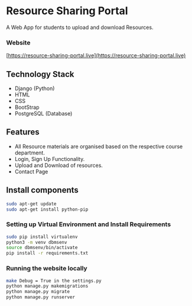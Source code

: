 # Resource Sharing Portal
A Web App for students to upload and download Resources.

### Website
[https://resource-sharing-portal.live](https://resource-sharing-portal.live)


## Technology Stack

 - Django (Python)
 - HTML
 - CSS
 - BootStrap
 - PostgreSQL (Database)

## Features 

 - All Resource materials are organised based on the respective course department.
 - Login, Sign Up Functionality. 
 - Upload and Download of resources.
 - Contact Page

## Install components
```bash
sudo apt-get update
sudo apt-get install python-pip 
```

### Setting up Virtual Environment and Install Requirements
```bash
sudo pip install virtualenv
python3 -m venv dbmsenv
source dbmsenv/bin/activate
pip install -r requirements.txt
```

### Running the website locally
```bash
make Debug = True in the settings.py 
python manage.py makemigrations
python manage.py migrate
python manage.py runserver
```
